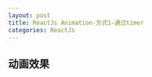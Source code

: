 ```yaml
---
layout: post
title: ReactJs Animation-方式1-通过timer
categories: ReactJs
---
```


## 动画效果

<html>
    <head>
        <script src="//cdn.bootcss.com/react/0.14.7/react.js"></script>
        <script src="//cdn.bootcss.com/react/0.14.7/react-dom.js"></script>
        <script src="../build/browser.min.js"></script>
    </head>
    <body>
        <div id="ticker" style="font-size:16px;"></div>
        <script type="text/babel">
            var Timer = React.createClass({
                getInitialState: function() {
                    return {
                        secondsElapsed: 0,
                        R: 255,
                        G: 0,
                        B: 160,
                        A: 1,
                        Rmode: 'down',
                        Gmode: 'none',
                        Bmode: 'none',
                        X: 0,
                        Xmode: 'up',
                        Y: 0,
                        Ymode: 'up',
                        RGBA: 'rgba(0,0,0,0)',
                        width: "1%",
                        height: "1%",
                        width_num: 2,
                        height_num: 2,
                        Radius: 1,
                        RadiusMode: 'up',
                        WidthMode: 'up'
                    };
                },
                addR: function(R, Rmode) {
                    var nRmode = Rmode;
                    var nR = R + 1;
                    if( nR > 255 ){
                        nRmode = 'down';
                    }
                    return [ nR, nRmode ];
                },
                decR: function(R, Rmode, Gmode) {
                    var nRmode = Rmode;
                    var nGmode = Gmode;
                    var nR = R - 1;
                    if( nR < 0 ){
                        nRmode = 'up';
                        nGmode = 'up';
                    }
                    return [ nR, nRmode , nGmode];
                },
                tick: function() {
                    var R = this.state.R;
                    var G = this.state.G;
                    var B = this.state.B;
                    var A = this.state.A;
                    var Rmode = this.state.Rmode;
                    var Gmode = this.state.Gmode;
                    var Bmode = this.state.Bmode;
                    var Radius = this.state.Radius;
                    var RadiusMode = this.state.RadiusMode;
                    var WidthMode = this.state.WidthMode;
                    switch(Rmode){
                        case 'up':
                            var temp = this.addR(R, Rmode);
                            R = temp[0];
                            Rmode = temp[1];
                            break;
                        case 'down':
                            var temp = this.decR(R, Rmode, Gmode);
                            R = temp[0];
                            Rmode = temp[1];
                            Gmode = temp[2];
                            break;
                    }
                    switch(Gmode){
                        case 'up':
                            var temp = this.addR(R, Rmode);
                            R = temp[0];
                            Rmode = temp[1];
                            break;
                        case 'down':
                            var temp = this.decR(R, Rmode, Gmode);
                            R = temp[0];
                            Rmode = temp[1];
                            Gmode = temp[2];
                            break;
                    }
                    if( Gmode == 'up' ){
                        G = G + 1;
                        if( G == 255){
                            Gmode = 'down';
                        }
                    }else if( Gmode == 'down' ){
                        G = G - 1;
                        if( G == 0 ){
                            Gmode = 'up';
                            Bmode = 'down';
                        }
                    }
                    if( Bmode == 'up' ){
                        B = B + 1;
                        if( B == 255 ) {
                            Bmode = 'down';
                        }
                    }else if ( Bmode == 'down' ){
                        B = B - 1;
                        if( B == 0 ){
                            Bmode = 'up';
                        }
                    }
                    var X = this.state.X;
                    var Y = this.state.Y;
                    var Xmode = this.state.Xmode;
                    var Ymode = this.state.Ymode;
                    if( Xmode == 'up' ){
                        X = X + 3;
                        if( X > 1176 ){
                            Xmode = 'down';
                        }
                    }else if( Xmode == 'down' ){
                        X = X - 2;
                        if( X < 0 ){
                            Xmode = 'up';
                        }
                    }
                    if( Ymode == 'up' ){
                        Y = Y + 1;
                        if(Y > 308) {
                            Ymode = 'down';
                        }
                    } else if (Ymode == 'down'){
                        Y = Y - 1;
                        if(Y < 0){
                            Ymode = 'up';
                        }
                    }
                    var rgba_str = 'rgba(' + R + ',' + G + ',' + B + ','+ A + ')';
                    var width_temp_num = this.state.width_num;
                    var height_temp_num = this.state.height_num;
                    if( WidthMode== 'up' ) {
                        width_temp_num = this.state.width_num + 0.5;
                        height_temp_num = this.state.height_num + 0.5;
                        if( width_temp_num > 100 || height_temp_num > 100){
                            WidthMode = 'down';
                        }
                    }
                    if(WidthMode == 'down'){
                        width_temp_num = this.state.width_num - 0.5;
                        height_temp_num = this.state.height_num - 0.5;
                        if( width_temp_num < 0 || height_temp_num < 0){
                            WidthMode = 'up';
                        }
                    }
                    if( RadiusMode == 'up' ){
                        Radius = Radius + 1;
                        if(Radius == 150){
                            RadiusMode = 'down';
                        }
                    }else if(RadiusMode == 'down' ){
                        Radius = Radius - 1;
                        if(Radius == 0 ){
                            RadiusMode = 'up';
                        }
                    }
                    var width_str = width_temp_num + "%";
                    var height_str = height_temp_num + "%";
                    this.setState({
                        secondsElapsed: this.state.secondsElapsed + 1,
                        RGBA: rgba_str,
                        width: width_str,
                        height: height_str,
                        width_num: width_temp_num,
                        R: R,
                        G: G,
                        B: B,
                        A: A,
                        Rmode: Rmode,
                        Gmode: Gmode,
                        Bmode: Bmode,
                        WidthMode: WidthMode,
                        X: X,
                        Xmode: Xmode,
                        Y: Y,
                        Ymode: Ymode,
                        Radius: Radius,
                        RadiusMode: RadiusMode
                    });
                },
                  componentDidMount: function() {
                    this.interval = setInterval(this.tick, 1);
                  },
                  componentWillUnmount: function() {
                    clearInterval(this.interval);
                  },
                  render: function() {
                    return (
                      <div >
                        Seconds Elapsed: {this.state.secondsElapsed}
                        <br />
                        Color: {this.state.RGBA}
                        <br />
                        Width: {this.state.width}
                        <br />
                        Height: {this.state.height}
                        <br />
                        X: {this.state.X}
                        <br />
                        Y: {this.state.Y}
                        <br />
                        Rmode: {this.state.Rmode}
                        <br />
                        Gmode: {this.state.Gmode}
                        <br />
                        Bmode: {this.state.Bmode}
                        <br />
                        RadiusMode: {this.state.RadiusMode}
                        <br />
                        Radius: {this.state.Radius}
                        <div style="position:'absolute';right:{this.state.X};bottom:{this.state.Y};borderRadius:{this.state.Radius};fontSize:18;backgroundColor:{this.state.RGBA};width:200;height:200;textAlign: 'center'">
                        </div>
                      </div>
                    );
                  }
                });

            ReactDOM.render(
                <Timer />, 
                document.getElementById('ticker')
            );

        </script>
    </body>
</html>

```
var Timer = React.createClass({
                getInitialState: function() {
                    return {
                        secondsElapsed: 0,
                        R: 255,
                        G: 0,
                        B: 160,
                        A: 1,
                        Rmode: 'down',
                        Gmode: 'none',
                        Bmode: 'none',
                        X: 0,
                        Xmode: 'up',
                        Y: 0,
                        Ymode: 'up',
                        RGBA: 'rgba(0,0,0,0)',
                        width: "1%",
                        height: "1%",
                        width_num: 2,
                        height_num: 2,
                        Radius: 1,
                        RadiusMode: 'up',
                        WidthMode: 'up'
                    };
                },
                addR: function(R, Rmode) {
                    var nRmode = Rmode;
                    var nR = R + 1;
                    if( nR > 255 ){
                        nRmode = 'down';
                    }
                    return [ nR, nRmode ];
                },
                decR: function(R, Rmode, Gmode) {
                    var nRmode = Rmode;
                    var nGmode = Gmode;
                    var nR = R - 1;
                    if( nR < 0 ){
                        nRmode = 'up';
                        nGmode = 'up';
                    }
                    return [ nR, nRmode , nGmode];
                },
                tick: function() {
                    var R = this.state.R;
                    var G = this.state.G;
                    var B = this.state.B;
                    var A = this.state.A;
                    var Rmode = this.state.Rmode;
                    var Gmode = this.state.Gmode;
                    var Bmode = this.state.Bmode;
                    var Radius = this.state.Radius;
                    var RadiusMode = this.state.RadiusMode;
                    var WidthMode = this.state.WidthMode;
                    switch(Rmode){
                        case 'up':
                            var temp = this.addR(R, Rmode);
                            R = temp[0];
                            Rmode = temp[1];
                            break;
                        case 'down':
                            var temp = this.decR(R, Rmode, Gmode);
                            R = temp[0];
                            Rmode = temp[1];
                            Gmode = temp[2];
                            break;
                    }
                    switch(Gmode){
                        case 'up':
                            var temp = this.addR(R, Rmode);
                            R = temp[0];
                            Rmode = temp[1];
                            break;
                        case 'down':
                            var temp = this.decR(R, Rmode, Gmode);
                            R = temp[0];
                            Rmode = temp[1];
                            Gmode = temp[2];
                            break;
                    }
                    if( Gmode == 'up' ){
                        G = G + 1;
                        if( G == 255){
                            Gmode = 'down';
                        }
                    }else if( Gmode == 'down' ){
                        G = G - 1;
                        if( G == 0 ){
                            Gmode = 'up';
                            Bmode = 'down';
                        }
                    }
                    if( Bmode == 'up' ){
                        B = B + 1;
                        if( B == 255 ) {
                            Bmode = 'down';
                        }
                    }else if ( Bmode == 'down' ){
                        B = B - 1;
                        if( B == 0 ){
                            Bmode = 'up';
                        }
                    }
                    var X = this.state.X;
                    var Y = this.state.Y;
                    var Xmode = this.state.Xmode;
                    var Ymode = this.state.Ymode;
                    if( Xmode == 'up' ){
                        X = X + 3;
                        if( X > 1176 ){
                            Xmode = 'down';
                        }
                    }else if( Xmode == 'down' ){
                        X = X - 2;
                        if( X < 0 ){
                            Xmode = 'up';
                        }
                    }
                    if( Ymode == 'up' ){
                        Y = Y + 1;
                        if(Y > 308) {
                            Ymode = 'down';
                        }
                    } else if (Ymode == 'down'){
                        Y = Y - 1;
                        if(Y < 0){
                            Ymode = 'up';
                        }
                    }
                    var rgba_str = 'rgba(' + R + ',' + G + ',' + B + ','+ A + ')';
                    var width_temp_num = this.state.width_num;
                    var height_temp_num = this.state.height_num;
                    if( WidthMode== 'up' ) {
                        width_temp_num = this.state.width_num + 0.5;
                        height_temp_num = this.state.height_num + 0.5;
                        if( width_temp_num > 100 || height_temp_num > 100){
                            WidthMode = 'down';
                        }
                    }
                    if(WidthMode == 'down'){
                        width_temp_num = this.state.width_num - 0.5;
                        height_temp_num = this.state.height_num - 0.5;
                        if( width_temp_num < 0 || height_temp_num < 0){
                            WidthMode = 'up';
                        }
                    }
                    if( RadiusMode == 'up' ){
                        Radius = Radius + 1;
                        if(Radius == 150){
                            RadiusMode = 'down';
                        }
                    }else if(RadiusMode == 'down' ){
                        Radius = Radius - 1;
                        if(Radius == 0 ){
                            RadiusMode = 'up';
                        }
                    }
                    var width_str = width_temp_num + "%";
                    var height_str = height_temp_num + "%";
                    this.setState({
                        secondsElapsed: this.state.secondsElapsed + 1,
                        RGBA: rgba_str,
                        width: width_str,
                        height: height_str,
                        width_num: width_temp_num,
                        R: R,
                        G: G,
                        B: B,
                        A: A,
                        Rmode: Rmode,
                        Gmode: Gmode,
                        Bmode: Bmode,
                        WidthMode: WidthMode,
                        X: X,
                        Xmode: Xmode,
                        Y: Y,
                        Ymode: Ymode,
                        Radius: Radius,
                        RadiusMode: RadiusMode
                    });
                },
                  componentDidMount: function() {
                    this.interval = setInterval(this.tick, 1);
                  },
                  componentWillUnmount: function() {
                    clearInterval(this.interval);
                  },
                  render: function() {
                    return (
                      <div >
                        Seconds Elapsed: {this.state.secondsElapsed}
                        <br />
                        Color: {this.state.RGBA}
                        <br />
                        Width: {this.state.width}
                        <br />
                        Height: {this.state.height}
                        <br />
                        X: {this.state.X}
                        <br />
                        Y: {this.state.Y}
                        <br />
                        Rmode: {this.state.Rmode}
                        <br />
                        Gmode: {this.state.Gmode}
                        <br />
                        Bmode: {this.state.Bmode}
                        <br />
                        RadiusMode: {this.state.RadiusMode}
                        <br />
                        Radius: {this.state.Radius}
                        <div style={{position:'absolute',left:this.state.X,top:this.state.Y,borderRadius:this.state.Radius,fontSize:18,backgroundColor:this.state.RGBA,width:200,height:200,textAlign: 'center'}}>
                        </div>
                        <div style={{position:'absolute',right:this.state.X,bottom:this.state.Y,borderRadius:this.state.Radius,fontSize:18,backgroundColor:this.state.RGBA,width:200,height:200,textAlign: 'center'}}>
                        </div>
                      </div>
                    );
                  }
                });
```



by: 潘尚 <br />
time: 2016.3.26

